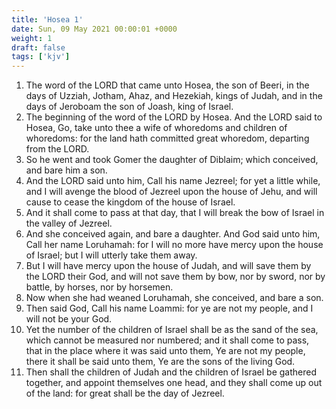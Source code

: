 ```yaml
---
title: 'Hosea 1'
date: Sun, 09 May 2021 00:00:01 +0000
weight: 1
draft: false
tags: ['kjv'] 
---
```


1. The word of the LORD that came unto Hosea, the son of Beeri, in the days of Uzziah, Jotham, Ahaz, and Hezekiah, kings of Judah, and in the days of Jeroboam the son of Joash, king of Israel.
2. The beginning of the word of the LORD by Hosea. And the LORD said to Hosea, Go, take unto thee a wife of whoredoms and children of whoredoms: for the land hath committed great whoredom, departing from the LORD.
3. So he went and took Gomer the daughter of Diblaim; which conceived, and bare him a son.
4. And the LORD said unto him, Call his name Jezreel; for yet a little while, and I will avenge the blood of Jezreel upon the house of Jehu, and will cause to cease the kingdom of the house of Israel.
5. And it shall come to pass at that day, that I will break the bow of Israel in the valley of Jezreel.
6. And she conceived again, and bare a daughter. And God said unto him, Call her name Loruhamah: for I will no more have mercy upon the house of Israel; but I will utterly take them away.
7. But I will have mercy upon the house of Judah, and will save them by the LORD their God, and will not save them by bow, nor by sword, nor by battle, by horses, nor by horsemen.
8. Now when she had weaned Loruhamah, she conceived, and bare a son.
9. Then said God, Call his name Loammi: for ye are not my people, and I will not be your God.
10. Yet the number of the children of Israel shall be as the sand of the sea, which cannot be measured nor numbered; and it shall come to pass, that in the place where it was said unto them, Ye are not my people, there it shall be said unto them, Ye are the sons of the living God.
11. Then shall the children of Judah and the children of Israel be gathered together, and appoint themselves one head, and they shall come up out of the land: for great shall be the day of Jezreel.

